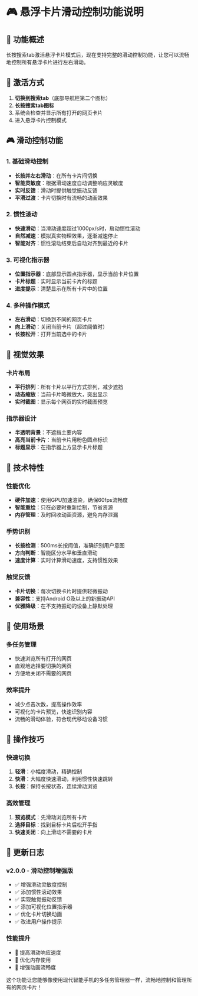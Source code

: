 # 🎮 悬浮卡片滑动控制功能说明

## 🎯 功能概述

长按搜索tab激活悬浮卡片模式后，现在支持完整的滑动控制功能，让您可以流畅地控制所有悬浮卡片进行左右滑动。

## 🚀 激活方式

1. **切换到搜索tab**（底部导航栏第二个图标）
2. **长按搜索tab图标**
3. 系统会检查并显示所有打开的网页卡片
4. 进入悬浮卡片控制模式

## 🎮 滑动控制功能

### 1. 基础滑动控制
- **长按并左右滑动**：在所有卡片间切换
- **智能灵敏度**：根据滑动速度自动调整响应灵敏度
- **实时反馈**：滑动时提供触觉振动反馈
- **平滑过渡**：卡片切换时有流畅的动画效果

### 2. 惯性滚动
- **快速滑动**：当滑动速度超过1000px/s时，启动惯性滚动
- **自然减速**：模拟真实物理效果，逐渐减速停止
- **智能对齐**：惯性滚动结束后自动对齐到最近的卡片

### 3. 可视化指示器
- **位置指示器**：底部显示圆点指示器，显示当前卡片位置
- **卡片标题**：实时显示当前卡片的标题
- **进度提示**：清楚显示在所有卡片中的位置

### 4. 多种操作模式
- **左右滑动**：切换到不同的网页卡片
- **向上滑动**：关闭当前卡片（超过阈值时）
- **长按松开**：打开当前选中的卡片

## 🎨 视觉效果

### 卡片布局
- **平行排列**：所有卡片以平行方式排列，减少遮挡
- **动态缩放**：当前卡片略微放大，突出显示
- **实时截图**：显示每个网页的实时截图预览

### 指示器设计
- **半透明背景**：不遮挡主要内容
- **高亮当前卡片**：当前卡片用粉色圆点标识
- **标题显示**：在指示器上方显示卡片标题

## 🔧 技术特性

### 性能优化
- **硬件加速**：使用GPU加速渲染，确保60fps流畅度
- **智能重绘**：只在必要时重新绘制，节省资源
- **内存管理**：及时回收动画资源，避免内存泄漏

### 手势识别
- **长按检测**：500ms长按阈值，准确识别用户意图
- **方向判断**：智能区分水平和垂直滑动
- **速度计算**：实时计算滑动速度，支持惯性效果

### 触觉反馈
- **卡片切换**：每次切换卡片时提供轻微振动
- **兼容性**：支持Android O及以上的新振动API
- **优雅降级**：在不支持振动的设备上静默处理

## 📱 使用场景

### 多任务管理
- 快速浏览所有打开的网页
- 直观地选择要切换的网页
- 方便地关闭不需要的网页

### 效率提升
- 减少点击次数，提高操作效率
- 可视化的卡片预览，快速识别内容
- 流畅的滑动体验，符合现代移动设备习惯

## 🎯 操作技巧

### 快速切换
1. **轻滑**：小幅度滑动，精确控制
2. **快滑**：大幅度快速滑动，利用惯性快速跳转
3. **长按**：保持长按状态，连续滑动浏览

### 高效管理
1. **预览模式**：先滑动浏览所有卡片
2. **选择目标**：找到目标卡片后松开手指
3. **快速关闭**：向上滑动不需要的卡片

## 🔄 更新日志

### v2.0.0 - 滑动控制增强版
- ✅ 增强滑动灵敏度控制
- ✅ 添加惯性滚动效果
- ✅ 实现触觉振动反馈
- ✅ 添加可视化位置指示器
- ✅ 优化卡片切换动画
- ✅ 改进用户操作提示

### 性能提升
- 🚀 提高滑动响应速度
- 🚀 优化内存使用
- 🚀 增强动画流畅度

这个功能让您能够像使用现代智能手机的多任务管理器一样，流畅地控制和管理所有的网页卡片！
